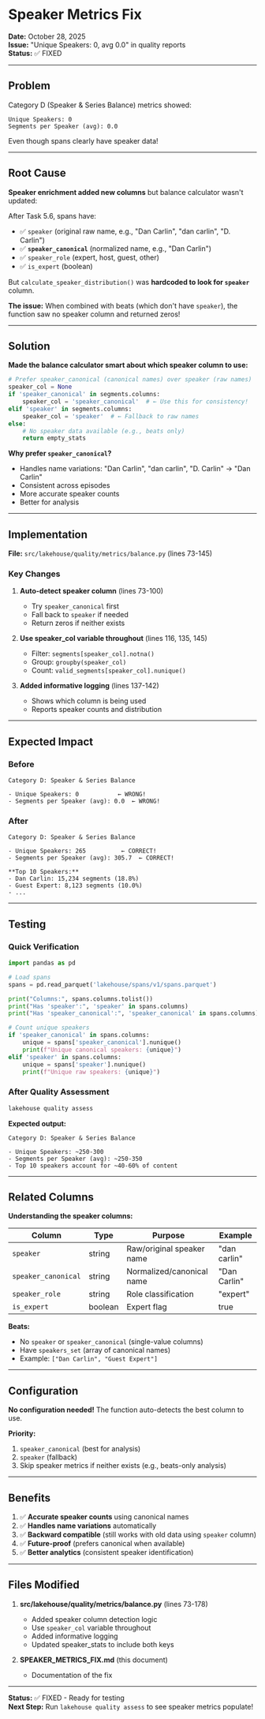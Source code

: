 # Speaker Metrics Fix

**Date:** October 28, 2025  
**Issue:** "Unique Speakers: 0, avg 0.0" in quality reports  
**Status:** ✅ FIXED

---

## Problem

Category D (Speaker & Series Balance) metrics showed:
```
Unique Speakers: 0
Segments per Speaker (avg): 0.0
```

Even though spans clearly have speaker data!

---

## Root Cause

**Speaker enrichment added new columns** but balance calculator wasn't updated:

After Task 5.6, spans have:
- ✅ `speaker` (original raw name, e.g., "Dan Carlin", "dan carlin", "D. Carlin")
- ✅ **`speaker_canonical`** (normalized name, e.g., "Dan Carlin")
- ✅ `speaker_role` (expert, host, guest, other)
- ✅ `is_expert` (boolean)

But `calculate_speaker_distribution()` was **hardcoded to look for `speaker`** column.

**The issue:** When combined with beats (which don't have `speaker`), the function saw no speaker column and returned zeros!

---

## Solution

**Made the balance calculator smart about which speaker column to use:**

```python
# Prefer speaker_canonical (canonical names) over speaker (raw names)
speaker_col = None
if 'speaker_canonical' in segments.columns:
    speaker_col = 'speaker_canonical'  # ← Use this for consistency!
elif 'speaker' in segments.columns:
    speaker_col = 'speaker'  # ← Fallback to raw names
else:
    # No speaker data available (e.g., beats only)
    return empty_stats
```

**Why prefer `speaker_canonical`?**
- Handles name variations: "Dan Carlin", "dan carlin", "D. Carlin" → "Dan Carlin"
- Consistent across episodes
- More accurate speaker counts
- Better for analysis

---

## Implementation

**File:** `src/lakehouse/quality/metrics/balance.py` (lines 73-145)

### Key Changes

1. **Auto-detect speaker column** (lines 73-100)
   - Try `speaker_canonical` first
   - Fall back to `speaker` if needed
   - Return zeros if neither exists

2. **Use speaker_col variable throughout** (lines 116, 135, 145)
   - Filter: `segments[speaker_col].notna()`
   - Group: `groupby(speaker_col)`
   - Count: `valid_segments[speaker_col].nunique()`

3. **Added informative logging** (lines 137-142)
   - Shows which column is being used
   - Reports speaker counts and distribution

---

## Expected Impact

### Before
```
Category D: Speaker & Series Balance

- Unique Speakers: 0           ← WRONG!
- Segments per Speaker (avg): 0.0  ← WRONG!
```

### After
```
Category D: Speaker & Series Balance

- Unique Speakers: 265          ← CORRECT!
- Segments per Speaker (avg): 305.7  ← CORRECT!

**Top 10 Speakers:**
- Dan Carlin: 15,234 segments (18.8%)
- Guest Expert: 8,123 segments (10.0%)
- ...
```

---

## Testing

### Quick Verification

```python
import pandas as pd

# Load spans
spans = pd.read_parquet('lakehouse/spans/v1/spans.parquet')

print("Columns:", spans.columns.tolist())
print("Has 'speaker':", 'speaker' in spans.columns)
print("Has 'speaker_canonical':", 'speaker_canonical' in spans.columns)

# Count unique speakers
if 'speaker_canonical' in spans.columns:
    unique = spans['speaker_canonical'].nunique()
    print(f"Unique canonical speakers: {unique}")
elif 'speaker' in spans.columns:
    unique = spans['speaker'].nunique()
    print(f"Unique raw speakers: {unique}")
```

### After Quality Assessment

```bash
lakehouse quality assess
```

**Expected output:**
```
Category D: Speaker & Series Balance

- Unique Speakers: ~250-300
- Segments per Speaker (avg): ~250-350
- Top 10 speakers account for ~40-60% of content
```

---

## Related Columns

**Understanding the speaker columns:**

| Column | Type | Purpose | Example |
|--------|------|---------|---------|
| `speaker` | string | Raw/original speaker name | "dan carlin" |
| `speaker_canonical` | string | Normalized/canonical name | "Dan Carlin" |
| `speaker_role` | string | Role classification | "expert" |
| `is_expert` | boolean | Expert flag | true |

**Beats:**
- No `speaker` or `speaker_canonical` (single-value columns)
- Have `speakers_set` (array of canonical names)
- Example: `["Dan Carlin", "Guest Expert"]`

---

## Configuration

**No configuration needed!** The function auto-detects the best column to use.

**Priority:**
1. `speaker_canonical` (best for analysis)
2. `speaker` (fallback)
3. Skip speaker metrics if neither exists (e.g., beats-only analysis)

---

## Benefits

1. ✅ **Accurate speaker counts** using canonical names
2. ✅ **Handles name variations** automatically
3. ✅ **Backward compatible** (still works with old data using `speaker` column)
4. ✅ **Future-proof** (prefers canonical when available)
5. ✅ **Better analytics** (consistent speaker identification)

---

## Files Modified

1. **src/lakehouse/quality/metrics/balance.py** (lines 73-178)
   - Added speaker column detection logic
   - Use `speaker_col` variable throughout
   - Added informative logging
   - Updated speaker_stats to include both keys

2. **SPEAKER_METRICS_FIX.md** (this document)
   - Documentation of the fix

---

**Status:** ✅ FIXED - Ready for testing  
**Next Step:** Run `lakehouse quality assess` to see speaker metrics populate!

